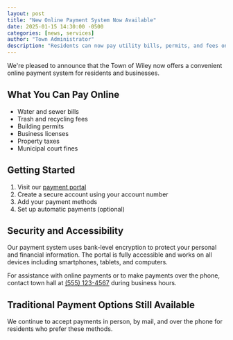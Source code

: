 ```yaml
---
layout: post
title: "New Online Payment System Now Available"
date: 2025-01-15 14:30:00 -0500
categories: [news, services]
author: "Town Administrator"
description: "Residents can now pay utility bills, permits, and fees online 24/7 through our secure payment portal"
---
```


We're pleased to announce that the Town of Wiley now offers a convenient online payment system for residents and businesses.

## What You Can Pay Online

- Water and sewer bills
- Trash and recycling fees
- Building permits
- Business licenses
- Property taxes
- Municipal court fines

## Getting Started

1. Visit our [payment portal](/payments/)
2. Create a secure account using your account number
3. Add your payment methods
4. Set up automatic payments (optional)

## Security and Accessibility

Our payment system uses bank-level encryption to protect your personal and financial information. The portal is fully accessible and works on all devices including smartphones, tablets, and computers.

For assistance with online payments or to make payments over the phone, contact town hall at [(555) 123-4567](tel:+15551234567) during business hours.

## Traditional Payment Options Still Available

We continue to accept payments in person, by mail, and over the phone for residents who prefer these methods.
